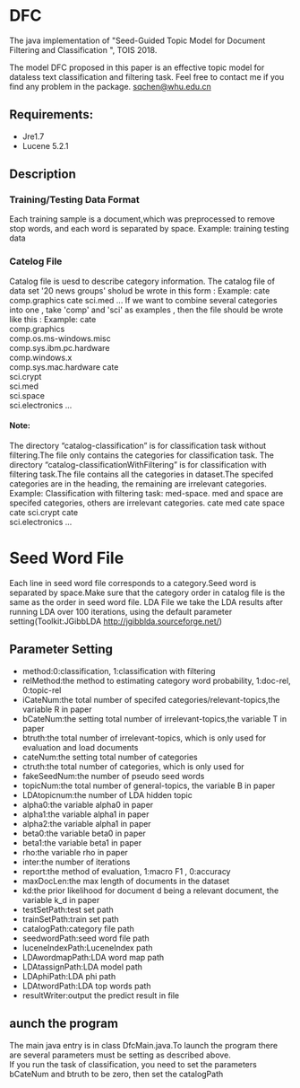 DFC
====

The java implementation of "Seed-Guided Topic Model for Document Filtering and Classification ", TOIS 2018. 

The model DFC proposed in this paper is an effective topic model for dataless text classification and filtering task.
Feel free to contact me if you find any problem in the package.
sqchen@whu.edu.cn 

## Requirements:
* Jre1.7
* Lucene 5.2.1

## Description
### Training/Testing Data Format
Each training sample is a document,which was preprocessed to remove stop words,  and each word is separated by space.
Example: training testing data

### Catelog File
  Catalog file is uesd to describe category information. The catalog file of data set '20 news groups' sholud be wrote in this form : 
  Example: 
  cate 
  comp.graphics 
  cate 
  sci.med ... 
  If we want to combine several categories into one , take 'comp' and 'sci' as examples , then the file should be wrote like this : 
  Example: 
  cate  
  comp.graphics  
  comp.os.ms-windows.misc  
  comp.sys.ibm.pc.hardware  
  comp.windows.x  
  comp.sys.mac.hardware 
  cate  
  sci.crypt  
  sci.med  
  sci.space  
  sci.electronics ... 
 
#### Note:
The directory “catalog-classification” is for classification task without filtering.The file only contains the categories for classification task. 
The directory “catalog-classificationWithFiltering” is for classification with filtering task.The file contains all the categories in dataset.The specifed categories are in the heading, the remaining are irrelevant categories. 
Example: 
Classification with filtering task: med-space. med and space are specifed categories, others are irrelevant categories. 
cate 
med 
cate 
space 
cate 
sci.crypt 
cate  
sci.electronics ... 

# Seed Word File
Each line in seed word file corresponds to a category.Seed word is separated by space.Make sure that the category order in catalog file is the same as the order in seed word file. 
LDA File 
we take the LDA results after running LDA over 100 iterations, using the default parameter setting(Toolkit:JGibbLDA http://jgibblda.sourceforge.net/)

## Parameter Setting
* method:0:classification, 1:classification with filtering 
* relMethod:the method to estimating category word probability, 1:doc-rel, 0:topic-rel        
* iCateNum:the total number of specifed categories/relevant-topics,the variable R in paper
* bCateNum:the setting total number of irrelevant-topics,the variable T in paper
* btruth:the total number of irrelevant-topics, which is only used for evaluation and load documents
* cateNum:the setting total number of categories
* ctruth:the total number of categories, which is only used for 
* fakeSeedNum:the number of pseudo seed words
* topicNum:the total number of general-topics, the variable B in paper
* LDAtopicnum:the number of LDA hidden topic
* alpha0:the variable alpha0 in paper  
* alpha1:the variable alpha1 in paper
* alpha2:the variable alpha1 in paper
* beta0:the variable beta0 in paper
* beta1:the variable beta1 in paper
* rho:the variable rho in paper
* inter:the number of iterations
* report:the method of evaluation, 1:macro F1 , 0:accuracy
* maxDocLen:the max length of documents in the dataset
* kd:the prior likelihood for document d being a relevant document, the variable k_d in paper
* testSetPath:test set path
* trainSetPath:train set path
* catalogPath:category file path
* seedwordPath:seed word file path
* luceneIndexPath:LuceneIndex path
* LDAwordmapPath:LDA word map path
* LDAtassignPath:LDA model path
* LDAphiPath:LDA phi path
* LDAtwordPath:LDA top words path
* resultWriter:output the predict result in file

## aunch the program
The main java entry is in class DfcMain.java.To launch the program there are several parameters must be setting as described above.  
If you run the task of classification, you need to set the parameters bCateNum and btruth to be zero, then set the catalogPath

